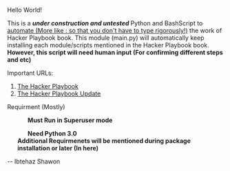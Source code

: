 Hello World!

This is a <b><i>under construction and untested </b></i> Python and BashScript to <u>automate (More like : so that you don't have to type rigorously!)</u> the work of Hacker Playbook book. This module (main.py) will automatically keep installing each module/scripts mentioned in the Hacker Playbook book. <b>However, this script will need human input (For confirming different steps and etc) </b>

Important URLs:
<ol>
<li> <a href= "www.thehackerplaybook.com/dashboard"> The Hacker Playbook </a>
</li>
<li>
 <a href= "www.thehackerplaybook.com/updates"> The Hacker Playbook Update</a>
</li>

</ol>

Requirment (Mostly)
<ol>
<ul><b>Must Run in Superuser mode</b> </ul>
<ul> <b>Need Python 3.0 </b> </ul>
<b> Additional Requirmenets will be mentioned during package installation or later (In here) </b>
</ol>


-- Ibtehaz Shawon